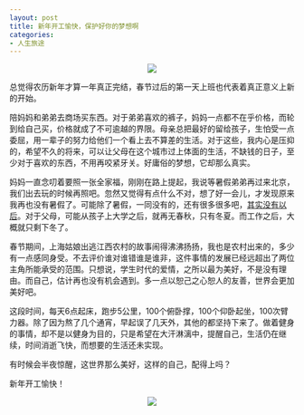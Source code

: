 ```yaml
---
layout: post
title: 新年开工愉快，保护好你的梦想啊
categories:
- 人生旅途
---
```

<center><img src="http://i.imgur.com/lbV2SiP.jpg"></center>

总觉得农历新年才算一年真正完结，春节过后的第一天上班也代表着真正意义上新的开始。

陪妈妈和弟弟去商场买东西。对于弟弟喜欢的裤子，妈妈一点都不在乎价格，而轮到给自己买，价格就成了不可逾越的界限。母亲总把最好的留给孩子，生怕受一点委屈，用一辈子的努力给他们一个看上去不算差的生活。对于这些，我内心是压抑的，希望不久的将来，可以让父母在这个城市过上体面的生活，不缺钱的日子，至少对于喜欢的东西，不用再咬紧牙关。好庸俗的梦想，它却那么真实。

妈妈一直念叨着要照一张全家福，刚刚在路上提起，我说等暑假弟弟再过来北京，我们出去玩的时候再照吧。忽然又觉得有点什么不对，想了好一会儿，才发现原来我再也没有暑假了。可能除了暑假，一同没有的，还有很多很多吧，[其实没有以后](http://xiangyingchang.com/2015/%E5%85%B6%E5%AE%9E%E6%B2%A1%E6%9C%89%E4%BB%A5%E5%90%8E/)。对于父母，可能从孩子上大学之后，就再无春秋，只有冬夏。而工作之后，大概就只剩下冬了。

春节期间，上海姑娘出逃江西农村的故事闹得沸沸扬扬，我也是农村出来的，多少有一点感同身受。不去评价谁对谁错谁是谁非，这件事情的发展已经远超出了两位主角所能承受的范围。只想说，学生时代的爱情，之所以最为美好，不是没有理由。而自己，估计再也没有机会遇到。多一点以恕己之心恕人的友善，世界会更加美好吧。

这段时间，每天6点起床，跑步5公里，100个俯卧撑，100个仰卧起坐，100次臂力器。除了因为熬了几个通宵，早起误了几天外，其他的都坚持下来了。做着健身的事情，却不是以健身为目的，只是希望在大汗淋漓中，提醒自己，生活仍在继续，时间消逝飞快，而想要的生活还未实现。

有时候会半夜惊醒，这世界那么美好，这样的自己，配得上吗？

新年开工愉快！

<center><img src="http://i.imgur.com/v85NzKV.jpg"></center>




